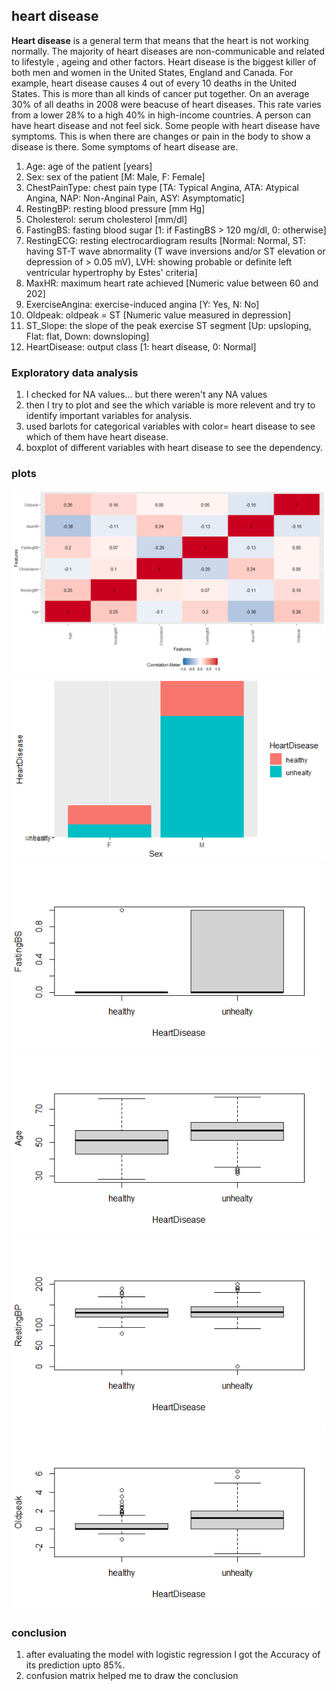## heart disease
**Heart disease** is a general term that means that the heart is not working normally. The majority of heart diseases are non-communicable and related to lifestyle , ageing and other factors. Heart disease is the biggest killer of both men and women in the United States, England and Canada. For example, heart disease causes 4 out of every 10 deaths in the United States. This is more than all kinds of cancer put together. On an average 30% of all deaths in 2008 were beacuse of heart diseases. This rate varies from a lower 28% to a high 40% in high-income countries.
A person can have heart disease and not feel sick. Some people with heart disease have symptoms. This is when there are changes or pain in the body to show a disease is there. Some symptoms of heart disease are.
 
1. Age: age of the patient [years]
2. Sex: sex of the patient [M: Male, F: Female]
3. ChestPainType: chest pain type [TA: Typical Angina, ATA: Atypical Angina, NAP: Non-Anginal Pain, ASY: Asymptomatic]
4. RestingBP: resting blood pressure [mm Hg]
5. Cholesterol: serum cholesterol [mm/dl]
6. FastingBS: fasting blood sugar [1: if FastingBS > 120 mg/dl, 0: otherwise]
7. RestingECG: resting electrocardiogram results [Normal: Normal, ST: having ST-T wave abnormality (T wave inversions and/or ST elevation or depression of > 0.05 mV), LVH: showing probable or definite left ventricular hypertrophy by Estes' criteria]
8. MaxHR: maximum heart rate achieved [Numeric value between 60 and 202]
9. ExerciseAngina: exercise-induced angina [Y: Yes, N: No]
10. Oldpeak: oldpeak = ST [Numeric value measured in depression]
11. ST_Slope: the slope of the peak exercise ST segment [Up: upsloping, Flat: flat, Down: downsloping]
12. HeartDisease: output class [1: heart disease, 0: Normal]
### Exploratory data analysis
 1. I checked for NA values... but there weren't any NA values
 2. then I try to plot and see the which variable is more relevent and try to identify important variables for analysis.
 3. used barlots for categorical variables with color= heart disease to see which of them have heart disease.
 4. boxplot of different variables with heart disease to see the dependency.
### plots
![correlation plot](https://github.com/anurag6787/heart-disease-by-logistic/blob/main/images/plot_correlation_?raw=true)
![sex vs HeartDisease](https://github.com/anurag6787/heart-disease-by-logistic/blob/main/images/heartdisease_sex.png?raw=true)
![fastingbs vs  HeartDisease](https://github.com/anurag6787/heart-disease-by-logistic/blob/main/images/fastingbsvshd.png?raw=true)
![age vs HeartDisease](https://github.com/anurag6787/heart-disease-by-logistic/blob/main/images/age_hd.png?raw=true)
![restingbp vs HeartDisease](https://github.com/anurag6787/heart-disease-by-logistic/blob/main/images/restingbpvshd.png?raw=true)
![oldpeak vs HeartDisease](https://github.com/anurag6787/heart-disease-by-logistic/blob/main/images/oldpeakvshd.png?raw=true)
### conclusion
1. after evaluating the model with logistic regression I got the Accuracy of its prediction upto 85%.
2. confusion matrix helped me to draw the conclusion 
